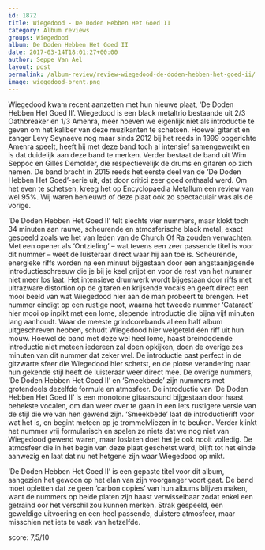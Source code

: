 ```yaml
---
id: 1872
title: Wiegedood - De Doden Hebben Het Goed II
category: Album reviews
groups: Wiegedood
album: De Doden Hebben Het Goed II
date: 2017-03-14T18:01:27+00:00
author: Seppe Van Ael
layout: post
permalink: /album-review/review-wiegedood-de-doden-hebben-het-goed-ii/
image: wiegedood-brent.png
---
```

Wiegedood kwam recent aanzetten met hun nieuwe plaat, ‘De Doden Hebben Het Goed II’. Wiegedood is een black metaltrio bestaande uit 2/3 Oathbreaker en 1/3 Amenra, meer hoeven we eigenlijk niet als introductie te geven om het kaliber van deze muzikanten te schetsen. Hoewel gitarist en zanger Levy Seynaeve nog maar sinds 2012 bij het reeds in 1999 opgerichte Amenra speelt, heeft hij met deze band toch al intensief samengewerkt en is dat duidelijk aan deze band te merken. Verder bestaat de band uit Wim Seppoc en Gilles Demolder, die respectievelijk de drums en gitaren op zich nemen. De band bracht in 2015 reeds het eerste deel van de ‘De Doden Hebben Het Goed’-serie uit, dat door critici zeer goed onthaald werd. Om het even te schetsen, kreeg het op Encyclopaedia Metallum een review van wel 95%. Wij waren benieuwd of deze plaat ook zo spectaculair was als de vorige.

‘De Doden Hebben Het Goed II’ telt slechts vier nummers, maar klokt toch 34 minuten aan rauwe, scheurende en atmosferische black metal, exact gespeeld zoals we het van leden van de Church Of Ra zouden verwachten. Met een opener als ‘Ontzieling’ – wat tevens een zeer passende titel is voor dit nummer – weet de luisteraar direct waar hij aan toe is. Scheurende, energieke riffs worden na een minuut bijgestaan door een angstaanjagende introductieschreeuw die je bij je keel grijpt en voor de rest van het nummer niet meer los laat. Het intensieve drumwerk wordt bijgestaan door riffs met ultrazware distortion op de gitaren en krijsende vocals en geeft direct een mooi beeld van wat Wiegedood hier aan de man probeert te brengen. Het nummer eindigt op een rustige noot, waarna het tweede nummer ‘Cataract’ hier mooi op inpikt met een lome, slepende introductie die bijna vijf minuten lang aanhoudt. Waar de meeste grindcorebands al een half album uitgeschreven hebben, schudt Wiegedood hier welgeteld één riff uit hun mouw. Hoewel de band met deze wel heel lome, haast breindodende introductie niet meteen iedereen zal doen opkijken, doen de overige zes minuten van dit nummer dat zeker wel. De introductie past perfect in de gitzwarte sfeer die Wiegedood hier schetst, en de plotse verandering naar hun gekende stijl heeft de luisteraar weer direct mee. De overige nummers, ‘De Doden Hebben Het Goed II’ en ‘Smeekbede’ zijn nummers met grotendeels dezelfde formule en atmosfeer. De introductie van ‘De Doden Hebben Het Goed II’ is een monotone gitaarsound bijgestaan door haast behekste vocalen, om dan weer over te gaan in een iets rustigere versie van de stijl die we van hen gewend zijn. ‘Smeekbede’ laat de introductieriff voor wat het is, en begint meteen op je trommelvliezen in te beuken. Verder klinkt het nummer vrij formularisch en spelen ze niets dat we nog niet van Wiegedood gewend waren, maar loslaten doet het je ook nooit volledig. De atmosfeer die in het begin van deze plaat geschetst werd, blijft tot het einde aanwezig en laat dat nu net hetgene zijn waar Wiegedood op mikt.

‘De Doden Hebben Het Goed II’ is een gepaste titel voor dit album, aangezien het gewoon op het elan van zijn voorganger voort gaat. De band moet opletten dat ze geen ‘carbon copies’ van hun albums blijven maken, want de nummers op beide platen zijn haast verwisselbaar zodat enkel een getraind oor het verschil zou kunnen merken. Strak gespeeld, een geweldige uitvoering en een heel passende, duistere atmosfeer, maar misschien net iets te vaak van hetzelfde.

score: 7,5/10
